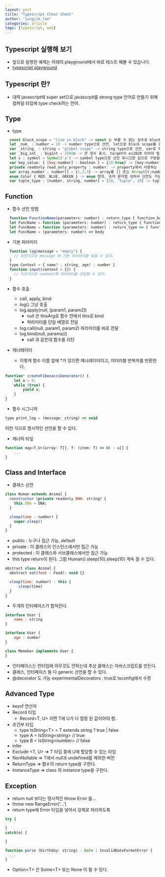 ```yaml
---
layout: post
title: "Typescript Cheat sheet"
author: "jungjik.lee"
categories: article
tags: [typescript, web]
---
```


## Typescript 실행해 보기
 - 앞으로 설명한 예제는 아래의 playground에서 바로 테스트 해볼 수 있습니다.
 - [typescript playground](https://www.typescriptlang.org/play)

## Typescript 란?
 - 대략 javascript에 super set으로 javascrpit를 strong type 언어로 만들기 위해 컴파일 타임에 type check하는 언어.

## Type
- type

~~~javascript
  const block_scope = "live in block" -> const 는 바꿀 수 없는 상수로 block scope를 갖는다.
  let _num_ : number = 10 -> number type으로 선언, let으로 block scope를 갖는다.
  var _string_ : string = "global scope" -> string type으로 선언, var로 파일 내에서 global scope를 갖는다.
  var _big_int_ : bigint = 1000n -> 큰 정수 표시, target이 es2020 이어야 빌드 된다.
  let s : symbol = Symbol('a') -> symbol type으로 선언 유니크한 값으로 구분할 수 있게 한다. 주로 key에 사용
  var key_value: { [key:number] : boolean } = {10:true} -> [key:number] : boolean -> number type key에 boolean type 값의 dict
  private readonly read_only_property : number; -> property에서 사용하는 const
  var array_number : number[] = {1,2,3} -> array를 [] 또는 Array&lt;number&gt; 로 type 정의
  enum Color { RED, BLUE, GREEN } -> enum 정의, 숫자 문자열 섞어서 선언도 가능
  var tuple_type : [number, string, number] = [10, "tuple", 20] -> tuple로 선언 가능
~~~

## Function
- 함수 선언 방법

~~~javascript
  function FunctionName(parameters: number) : return_type { function_body }
  let FuncName = function (parameters: number) : return_type { function_body }
  let FuncName = function (parameters: number) : return_type => { function_body } -> arrow function 허용
  let FuncName = (parameters: number) => body
~~~

- 기본 파라미터

~~~javascript
  function log(message = "empty") {
    // 이런식으로 message 에 기본 파라미터를 넣을 수 있다.
  }
  type Context = { name? : string, age? : number }
  function input(context = {}) {
    // 이런식으로 context에 파라미터를 전달할 수 있다.
  }
~~~

- 함수 호출
  * call, apply, bind
  * log() 그냥 호출
  * log.apply(null, [param1, param2])
    * null 은 thisArg로 함수 안에서 this로 bind
    * 파라미터를 단일 배열로 전달
  * log.call(null, param1, param2)
    파라미터를 바로 전달
  * log.bind(null, params)()
    * call 과 같은데 함수를 리턴

- 제너레이터
  * 이렇게 함수 이름 앞에 *가 있으면 제너레이터이고, 이터러블 반복자를 반환한다.

~~~javascript
function* createFibonacciGenerator() {
    let a = 0;
    while (true) {
        yield a;
    }
}
~~~

- 함수 시그니처

~~~javascript
type print_log = (message: string) => void
~~~

이런 식으로 명시적인 선언을 할 수 있다.

- 제너릭 타잎

~~~javascript
function map<T,U>(array: T[], f: (item: T) => U) : u[] {
    ...
}
~~~

## Class and Interface

- 클래스 선언

~~~javascript
class Human extends Animal {
  constructor (private readonly DNA: string) {
    this.DNA = DNA;
  }

  sleep(time : number) {
    super.sleep()
  }
}
~~~

- public : 누구나 접근 가능, default
- private : 이 클래스의 인스턴스에서만 접근 가능
- protected : 이 클래스와 서브클래스에서만 접근 가능
- this type return이 된다. 그럼 Human().sleep(10).sleep(10) 계속 잘 수 있다.

~~~javascript
abstract class Animal {
  abstract eat(foot : Food): void {}

  sleep(time: number) : this {
      sleep(time)
  }
}
~~~

- 두개의 인터페이스가 합쳐진다.

~~~javascript
interface User {
    name : string
}

interface User {
    age : number
}

class Memeber implements User {
}
~~~

- 인터페이스는 런타임에 아무것도 안하는데 추상 클래스는 자바스크립트를 만든다.
- 클래스, 인터페이스 둘 다 generic 선언을 할 수 있다.
- @decorator 도 가능 experimentalDecorators : true로 tsconfig에서 수정

## Advanced Type
- keyof 연산자
- Record 타입
  - Record&lt;T, U&gt; 이면 T에 U가 다 맵핑 된 값이어야 함.
- 조건부 타입
  - type IsString&lt;T&gt; = T extends string ? true &vert; false
  - type A = IsString&lt;string&gt; // true
  - type B = IsString&lt;number&gt; // false
- infer
- Exclude <T, U> => T 타입 중에 U에 할당할 수 있는 타입
- NonNullable <T> => T에서 null과 undefined를 제외한 버전
- ReturnType <F> => 함수의 return type을 구한다.
- InstanceType <C> => class 의 instance type을 구한다.

## Exception
- return null 보다는 명시적인 throw Error 를...
- throw new RangeError('...')
- return type에 Error 타입을 넣어서 강제로 처리하도록

~~~javascript
try {

}
catch(e) {

}

function parse (birthday: string) : Date | InvalidDateFormatError {
  ...
}
~~~

- Option&lt;T&gt; 은 Some&lt;T&gt; 또는 None 이 될 수 있다.
